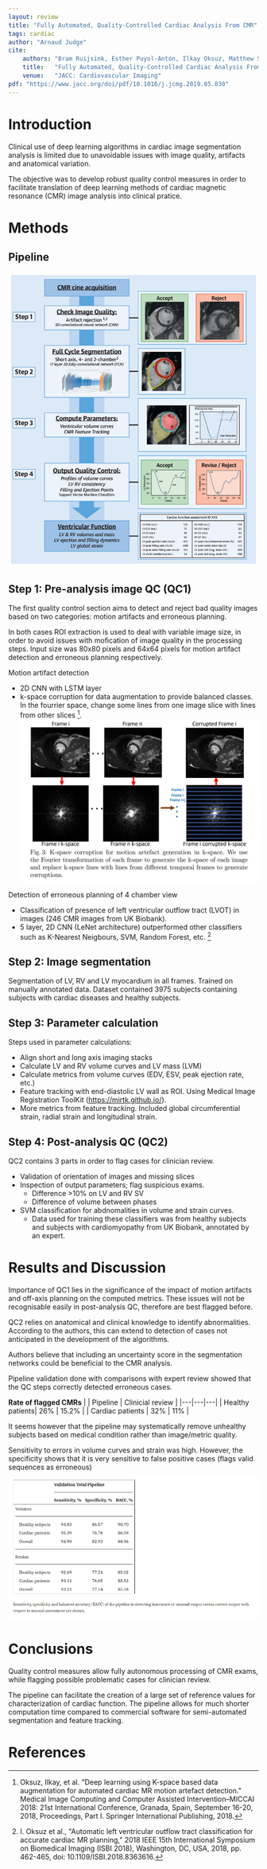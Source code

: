 ```yaml
---
layout: review
title: "Fully Automated, Quality-Controlled Cardiac Analysis From CMR"
tags: cardiac 
author: "Arnaud Judge"
cite:
    authors: "Bram Ruijsink, Esther Puyol-Antón, Ilkay Oksuz, Matthew Sinclair, Wenjia Bai, Julia A. Schnabel, Reza Razavi, Andrew P. King"
    title:   "Fully Automated, Quality-Controlled Cardiac Analysis From CMR"
    venue:   "JACC: Cardiovascular Imaging"
pdf: "https://www.jacc.org/doi/pdf/10.1016/j.jcmg.2019.05.030"
---
```



# Introduction

Clinical use of deep learning algorithms in cardiac image segmentation analysis is limited due to unavoidable issues with image quality, artifacts and anatomical variation.

The objective was to develop robust quality control measures in order to facilitate translation of deep learning methods of cardiac magnetic resonance (CMR) image analysis into clinical pratice.

# Methods

## Pipeline

![](/article/images/cardiacQCpipeline/cardiacCMR_QC_pipeline.jpg)

## Step 1: Pre-analysis image QC (QC1)

The first quality control section aims to detect and reject bad quality images based on two categories: motion artifacts and erroneous planning.

In both cases ROI extraction is used to deal with variable image size, in order to avoid issues with mofication of image quality in the processing steps. Input size was 80x80 pixels and 64x64 pixels for motion artifact detection and erroneous planning respectively.

Motion artifact detection
- 2D CNN with LSTM layer
- k-space corruption for data augmentation to provide balanced classes. In the fourrier space, change some lines from one image slice with lines from other slices [^1].
![](/article/images/cardiacQCpipeline/k-space-transformation.jpg)
<!-- - https://arxiv.org/pdf/1808.05130.pdf -->

Detection of erroneous planning of 4 chamber view
- Classification of presence of left ventricular outflow tract (LVOT) in images (246 CMR images from UK Biobank).
- 5 layer, 2D CNN (LeNet architecture) outperformed other classifiers such as K-Nearest Neigbours, SVM, Random Forest, etc. [^2]
<!-- - https://ieeexplore.ieee.org/stamp/stamp.jsp?tp=&arnumber=8363616 -->

## Step 2: Image segmentation

Segmentation of LV, RV and LV myocardium in all frames.
Trained on manually annotated data. Dataset contained 3975 subjects containing subjects with cardiac diseases and healthy subjects.

## Step 3: Parameter calculation

Steps used in parameter calculations:

- Align short and long axis imaging stacks
- Calculate LV and RV volume curves and LV mass (LVM)
- Calculate metrics from volume curves (EDV, ESV, peak ejection rate, etc.)
- Feature tracking with end-diastolic LV wall as ROI. Using Medical Image Registration ToolKit (https://mirtk.github.io/).
- More metrics from feature tracking. Included global circumferential strain, radial strain and longitudinal strain.

## Step 4: Post-analysis QC (QC2)

QC2 contains 3 parts in order to flag cases for clinician review.

- Validation of orientation of images and missing slices
- Inspection of output parameters; flag suspicious exams.
    - Difference >10% on LV and RV SV
    - Difference of volume between phases
- SVM classification for abdnomalities in volume and strain curves.
    - Data used for training these classifiers was from healthy subjects and subjects with cardiomyopathy from UK Biobank, annotated by an expert.

# Results and Discussion

Importance of QC1 lies in the significance of the impact of motion artifacts and off-axis planning on the computed metrics. These issues will not be recognisable easily in post-analysis QC, therefore are best flagged before.

QC2 relies on anatomical and clinical knowledge to identify abnormalities. According to the authors, this can extend to detection of cases not anticipated in the development of the algorithms.

Authors believe that including an uncertainty score in the segmentation networks could be beneficial to the CMR analysis.

Pipeline validation done with comparisons with expert review showed that the QC steps correctly detected erroneous cases.


**Rate of flagged CMRs**
|  | Pipeline | Clinicial review  |
|---|---|---|
| Healthy patients| 26% | 15.2% |
| Cardiac patients | 32% | 11% |


It seems however that the pipeline may systematically remove unhealthy subjects based on medical condition rather than image/metric quality.

Sensitivity to errors in volume curves and strain was high. However, the specificity shows that it is very sensitive to false positive cases (flags valid sequences as erroneous)

![](/article/images/cardiacQCpipeline/validationResultsTable.jpg)


# Conclusions

Quality control measures allow fully autonomous processing of CMR exams, while flagging possible problematic cases for clinician review. 

The pipeline can facilitate the creation of a large set of reference values for characterization of cardiac function. The pipeline allows for much shorter computation time compared to commercial software for semi-automated segmentation and feature tracking. 

# References
[^1]: Oksuz, Ilkay, et al. "Deep learning using K-space based data augmentation for automated cardiac MR motion artefact detection." Medical Image Computing and Computer Assisted Intervention–MICCAI 2018: 21st International Conference, Granada, Spain, September 16-20, 2018, Proceedings, Part I. Springer International Publishing, 2018.

[^2]: I. Oksuz et al., "Automatic left ventricular outflow tract classification for accurate cardiac MR planning," 2018 IEEE 15th International Symposium on Biomedical Imaging (ISBI 2018), Washington, DC, USA, 2018, pp. 462-465, doi: 10.1109/ISBI.2018.8363616.


